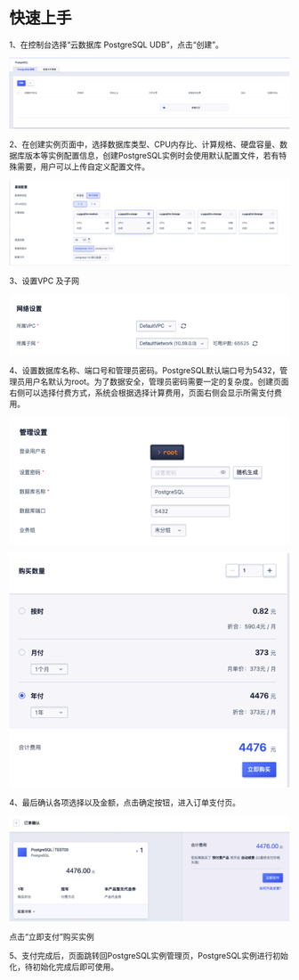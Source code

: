 # 快速上手

1、在控制台选择“云数据库 PostgreSQL UDB”，点击“创建”。

![image](/images/quick/list1.png)

2、在创建实例页面中，选择数据库类型、CPU内存比、计算规格、硬盘容量、数据库版本等实例配置信息，创建PostgreSQL实例时会使用默认配置文件，若有特殊需要，用户可以上传自定义配置文件。

![image](/images/quick/create_basic.png)

3、设置VPC 及子网

![image](/images/quick/create_network.png)

4、设置数据库名称、端口号和管理员密码。PostgreSQL默认端口号为5432，管理员用户名默认为root。为了数据安全，管理员密码需要一定的复杂度。创建页面右侧可以选择付费方式，系统会根据选择计算费用，页面右侧会显示所需支付费用。

![image](/images/quick/create_admin.png)

![image](/images/quick/buy.png)

4、最后确认各项选择以及金额，点击确定按钮，进入订单支付页。

![image](/images/quick/order_confirm.png)

点击“立即支付”购买实例

5、支付完成后，页面跳转回PostgreSQL实例管理页，PostgreSQL实例进行初始化，待初始化完成后即可使用。
